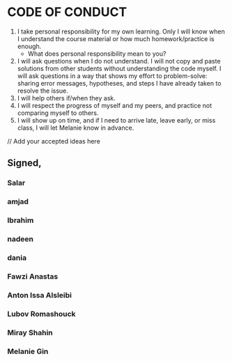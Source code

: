 # CODE OF CONDUCT

1. I take personal responsibility for my own learning. Only I will know when I understand the course material or how much homework/practice is enough. 
	- What does personal responsibility mean to you? 
2. I will ask questions when I do not understand. I will not copy and paste solutions from other students without understanding the code myself. I will ask questions in a way that shows my effort to problem-solve: sharing error messages, hypotheses, and steps I have already taken to resolve the issue. 
3. I will help others if/when they ask.
4. I will respect the progress of myself and my peers, and practice not comparing myself to others.
5. I will show up on time, and if I need to arrive late, leave early, or miss class, I will let Melanie know in advance.

// Add your accepted ideas here 

## Signed,
### Salar
### amjad
### Ibrahim
### nadeen
### dania
### Fawzi Anastas
### Anton Issa Alsleibi 
### Lubov Romashouck
### Miray Shahin
### Melanie Gin

